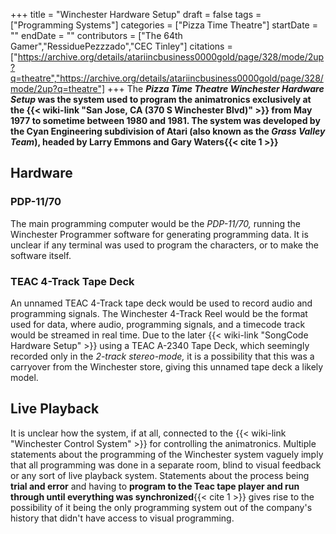 +++
title = "Winchester Hardware Setup"
draft = false
tags = ["Programming Systems"]
categories = ["Pizza Time Theatre"]
startDate = ""
endDate = ""
contributors = ["The 64th Gamer","RessiduePezzzado","CEC Tinley"]
citations = ["https://archive.org/details/atariincbusiness0000gold/page/328/mode/2up?q=theatre","https://archive.org/details/atariincbusiness0000gold/page/328/mode/2up?q=theatre"]
+++
The ***Pizza Time Theatre Winchester Hardware Setup* was the system used to program the animatronics exclusively at the {{< wiki-link "San Jose, CA (370 S Winchester Blvd)" >}} from May 1977 to sometime between 1980 and 1981.
The system was developed by the Cyan Engineering subdivision of Atari (also known as the *Grass Valley Team*), headed by Larry Emmons and Gary Waters{{< cite 1 >}}**

## Hardware

### PDP-11/70

The main programming computer would be the *PDP-11/70,* running the Winchester Programmer software for generating programming data. It is unclear if any terminal was used to program the characters, or to make the software itself.

### TEAC 4-Track Tape Deck

An unnamed TEAC 4-Track tape deck would be used to record audio and programming signals. The Winchester 4-Track Reel would be the format used for data, where audio, programming signals, and a timecode track would be streamed in real time.
Due to the later {{< wiki-link "SongCode Hardware Setup" >}} using a TEAC A-2340 Tape Deck, which seemingly recorded only in the *2-track stereo-mode,* it is a possibility that this was a carryover from the Winchester store, giving this unnamed tape deck a likely model.

## Live Playback

It is unclear how the system, if at all, connected to the {{< wiki-link "Winchester Control System" >}} for controlling the animatronics. Multiple statements about the programming of the Winchester system vaguely imply that all programming was done in a separate room, blind to visual feedback or any sort of live playback system. Statements about the process being **trial and error** and having to **program to the Teac tape player and run through until everything was synchronized**{{< cite 1 >}} gives rise to the possibility of it being the only programming system out of the company's history that didn't have access to visual programming.
